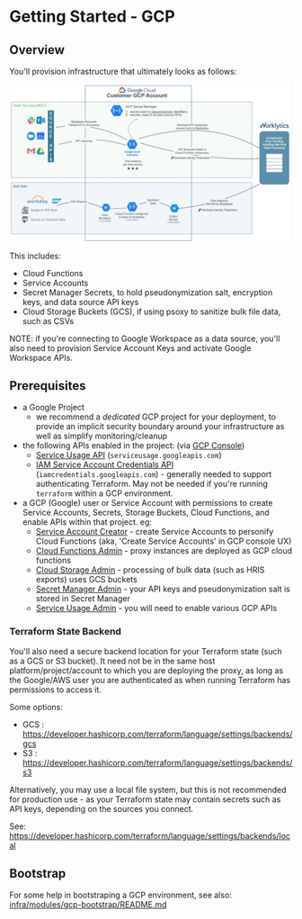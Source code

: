 # Getting Started - GCP

## Overview

You'll provision infrastructure that ultimately looks as follows:

![GCP Archiecture Diagram.png](gcp-arch-diagram.jpg)

This includes:
  - Cloud Functions
  - Service Accounts
  - Secret Manager Secrets, to hold pseudonymization salt, encryption keys, and data source API keys
  - Cloud Storage Buckets (GCS), if using psoxy to sanitize bulk file data, such as CSVs

NOTE: if you're connecting to Google Workspace as a data source, you'll also need to provision
Service Account Keys and activate Google Workspace APIs.

## Prerequisites

  - a Google Project
      - we recommend a *dedicated* GCP project for your deployment, to provide an implicit security
        boundary around your infrastructure as well as simplify monitoring/cleanup
  - the following APIs enabled in the project: (via [GCP Console](https://console.cloud.google.com/projectselector2/apis/dashboard))
      - [Service Usage API](https://console.cloud.google.com/apis/library/serviceusage.googleapis.com) (`serviceusage.googleapis.com`)
      - [IAM Service Account Credentials API](https://console.cloud.google.com/apis/library/iamcredentials.googleapis.com) (`iamcredentials.googleapis.com`) - generally needed to support authenticating Terraform. May not be needed if you're running `terraform` within a GCP environment.
  - a GCP (Google) user or Service Account with permissions to create Service Accounts, Secrets,
    Storage Buckets, Cloud Functions, and enable APIs within that project. eg:
     * [Service Account Creator](https://cloud.google.com/iam/docs/understanding-roles#iam.serviceAccountCreator) - create Service Accounts to personify Cloud Functions (aka, 'Create Service Accounts' in GCP console UX)
     * [Cloud Functions Admin](https://cloud.google.com/iam/docs/understanding-roles#cloudfunctions.admin) - proxy instances are deployed as GCP cloud functions
     * [Cloud Storage Admin](https://cloud.google.com/iam/docs/understanding-roles#storage.admin) - processing of bulk data (such as HRIS exports) uses GCS buckets
     * [Secret Manager Admin](https://cloud.google.com/iam/docs/understanding-roles#secretmanager.admin) - your API keys and pseudonymization salt is stored in Secret Manager
     * [Service Usage Admin](https://cloud.google.com/iam/docs/understanding-roles#serviceusage.serviceUsageAdmin) - you will need to enable various GCP APIs

### Terraform State Backend

You'll also need a secure backend location for your Terraform state (such as a GCS or S3 bucket). It
need not be in the same host platform/project/account to which you are deploying the proxy, as long
as the Google/AWS user you are authenticated as when running Terraform has permissions to access it.

Some options:
  - GCS : https://developer.hashicorp.com/terraform/language/settings/backends/gcs
  - S3 : https://developer.hashicorp.com/terraform/language/settings/backends/s3

Alternatively, you may use a local file system, but this is not recommended for production use - as
your Terraform state may contain secrets such as API keys, depending on the sources you connect.

See: https://developer.hashicorp.com/terraform/language/settings/backends/local

## Bootstrap

For some help in bootstraping a GCP environment, see also: [infra/modules/gcp-bootstrap/README.md](../../infra/modules/gcp-bootstrap/README.md)

